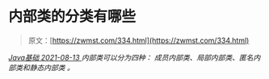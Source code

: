 <!--yml
category: 未分类
date: 0001-01-01 00:00:00
-->

# 内部类的分类有哪些

> 原文：[https://zwmst.com/334.html](https://zwmst.com/334.html)

   [ *Java基础* ](https://zwmst.com/java%e5%9f%ba%e7%a1%80)*[ <time datetime="2021-08-13T08:15:38+08:00"> 2021-08-13 </time> ](https://zwmst.com/334.html)  内部类可以分为四种： 成员内部类、局部内部类、匿名内部类和静态内部类 。*